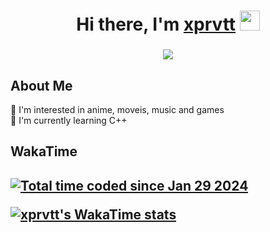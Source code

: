 <h1 align="center">Hi there, I'm <a href="https://github.com/xprvtt" target="_blank">xprvtt</a> 
<img src="https://github.com/blackcater/blackcater/raw/main/images/Hi.gif" height="32"/></h1>
<h3 align="center"><img src="https://user-images.githubusercontent.com/74038190/212750155-3ceddfbd-19d3-40a3-87af-8d329c8323c4.gif"/></h3>
<h2>About Me</h2>

👀 I'm interested in anime, moveis, music and games <br>
🌱 I'm currently learning C++ <br>


<h2>WakaTime<h2>

<a href="https://wakatime.com/@018d551d-ea79-4bb8-9ea2-5f154fa99c60"><img src="https://wakatime.com/badge/user/018d551d-ea79-4bb8-9ea2-5f154fa99c60.svg" alt="Total time coded since Jan 29 2024" /></a> <br>

[![xprvtt's WakaTime stats](https://github-readme-stats.vercel.app/api/wakatime?username=xprvtt)](https://github.com/anuraghazra/github-readme-stats)

<!---
<h2>Top Langs<h2>
[![Top Langs](https://github-readme-stats.vercel.app/api/top-langs/?username=xprvtt&layout=compact)](https://github.com/anuraghazra/github-readme-stats)

<!---
<h1>LeetCode stats<h1>

[![xprvtt's LeetCode stats](https://leetcode-stats-six.vercel.app/?username=xprvtt)](https://github.com/KnlnKS/leetcode-stats)
--->
